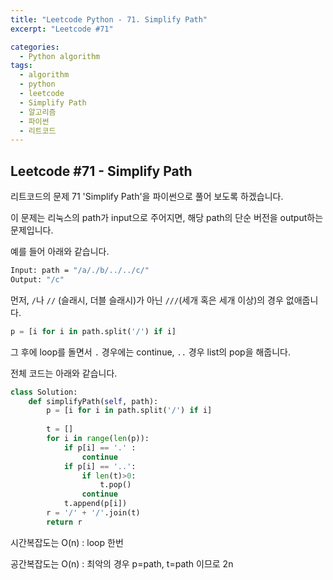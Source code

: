 ```yaml
---
title: "Leetcode Python - 71. Simplify Path"
excerpt: "Leetcode #71"

categories:
  - Python algorithm
tags:
  - algorithm
  - python
  - leetcode
  - Simplify Path
  - 알고리즘
  - 파이썬
  - 리트코드
---
```


## Leetcode #71 - Simplify Path
리트코드의 문제 71 'Simplify Path'을 파이썬으로 풀어 보도록 하겠습니다. 

이 문제는 리눅스의 path가 input으로 주어지면, 해당 path의 단순 버전을 output하는 문제입니다.

예를 들어 아래와 같습니다.
```bash
Input: path = "/a/./b/../../c/"
Output: "/c"
```

먼저, ```/```나 ```//``` (슬래시, 더블 슬래시)가 아닌 ```///```(세개 혹은 세개 이상)의 경우 없애줍니다.
```python
p = [i for i in path.split('/') if i]
```

그 후에 loop를 돌면서 ```.``` 경우에는 continue, 
```..``` 경우 list의 pop을 해줍니다.

전체 코드는 아래와 같습니다.
```python
class Solution:
    def simplifyPath(self, path):
        p = [i for i in path.split('/') if i]
        
        t = []
        for i in range(len(p)):
            if p[i] == '.' :
                continue
            if p[i] == '..':
                if len(t)>0:
                    t.pop()
                continue
            t.append(p[i])
        r = '/' + '/'.join(t)
        return r
```


시간복잡도는 O(n) : loop 한번

공간복잡도는 O(n) : 최악의 경우 p=path, t=path 이므로 2n
